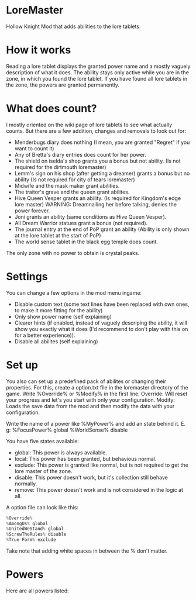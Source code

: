 # LoreMaster
Hollow Knight Mod that adds abilities to the lore tablets.

# How it works
Reading a lore tablet displays the granted power name and a mostly vaguely description of what it does. The ability stays only active while you are in the zone, in which you found the lore tablet. If you have found all lore tablets in the zone, the powers are granted permanently.

# What does count?
I mostly oriented on the wiki page of lore tablets to see what actually counts. But there are a few addition, changes and removals to look out for:
- Menderbugs diary does nothing (I mean, you are granted "Regret" if you want to count it)
- Any of Bretta's diary entries does count for her power.
- The shield on iselda's shop grants you a bonus but not ability. (Is not required for the dirtmouth loremaster)
- Lemm's sign on his shop (after getting a dreamer) grants a bonus but no ability (Is not required for city of tears loremaster)
- Midwife and the mask maker grant abilities.
- The traitor's grave and the queen grant abilites.
- Hive Queen Vesper grants an ability. (Is required for Kingdom's edge lore master) WARNING: Dreamnailing her before talking, denies the power forever.
- Joni grants an ability (same conditions as Hive Queen Vesper).
- All Dream Warrior statues grant a bonus (not required).
- The journal entry at the end of PoP grant an ability (Ability is only shown at the lore tablet at the start of PoP)
- The world sense tablet in the black egg temple does count.

The only zone with no power to obtain is crystal peaks.

# Settings
You can change a few options in the mod menu ingame:
- Disable custom text (some text lines have been replaced with own ones, to make it more fitting for the ability)
- Only show power name (self explaining)
- Clearer hints (if enabled, instead of vaguely descriping the ability, it will show you exactly what it does (I'd recommend to don't play with this on for a better experience)).
- Disable all abilites (self explaining)

# Set up
You also can set up a predefined pack of abilites or changing their properties. For this, create a option.txt file in the loremaster directory of the game.
Write %Override% or %Modify% in the first line:
Override: Will reset your progress and let's you start with only your configuration.
Modify: Loads the save data from the mod and then modify the data with your configuration.

Write the name of a power like %MyPower% and add an state behind it. E. g:
%FocusPower% global
%WorldSense% disable

You have five states available:
- global: This power is always available.
- local: This power has been granted, but behavious normal.
- exclude: This power is granted like normal, but is not required to get the lore master of the zone.
- disable: This power doesn't work, but it's collection still behave normally.
- remove: This power doesn't work and is not considered in the logic at all.

A option file can look like this:
```cs
%Override%
%AmongUs% global
%UnitedWeStand% global
%ScrewTheRules% disable
%True Form% exclude
```
Take note that adding white spaces in between the % don't matter.

# Powers

Here are all powers listed:
